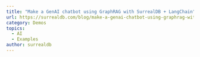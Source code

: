 ```yaml
---
title: "Make a GenAI chatbot using GraphRAG with SurrealDB + LangChain"
url: https://surrealdb.com/blog/make-a-genai-chatbot-using-graphrag-with-surrealdb-langchain
category: Demos
topics:
  - AI
  - Examples
author: surrealdb
---
```

